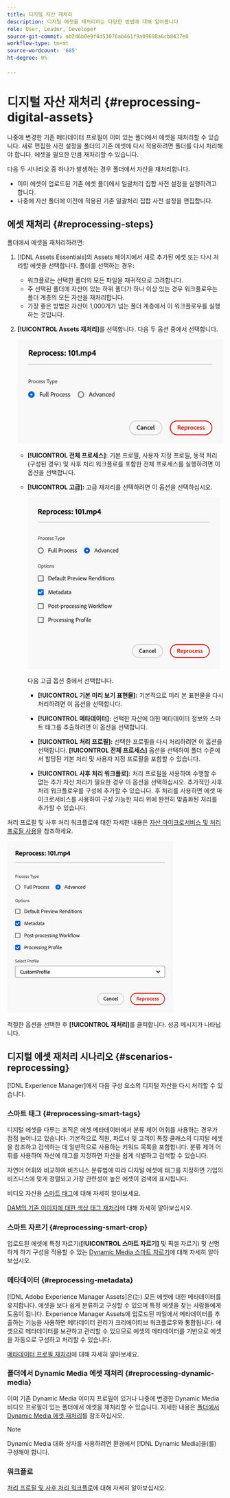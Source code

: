 ```yaml
---
title: 디지털 자산 재처리
description: 디지털 에셋을 재처리하는 다양한 방법에 대해 알아봅니다
role: User, Leader, Developer
source-git-commit: ab2d6b0e9f4d53076ab461f9a09698a6cb8437e0
workflow-type: tm+mt
source-wordcount: '685'
ht-degree: 0%

---
```


# 디지털 자산 재처리 {#reprocessing-digital-assets}

나중에 변경한 기존 메타데이터 프로필이 이미 있는 폴더에서 에셋을 재처리할 수 있습니다. 새로 편집한 사전 설정을 폴더의 기존 에셋에 다시 적용하려면 폴더를 다시 처리해야 합니다. 에셋을 필요한 만큼 재처리할 수 있습니다.

다음 두 시나리오 중 하나가 발생하는 경우 폴더에서 자산을 재처리합니다.

* 이미 에셋이 업로드된 기존 에셋 폴더에서 일괄처리 집합 사전 설정을 실행하려고 합니다.
* 나중에 자산 폴더에 이전에 적용된 기존 일괄처리 집합 사전 설정을 편집합니다.

## 에셋 재처리 {#reprocessing-steps}

폴더에서 에셋을 재처리하려면:

1. [!DNL Assets Essentials]의 Assets 페이지에서 새로 추가된 에셋 또는 다시 처리할 에셋을 선택합니다.
폴더를 선택하는 경우:

   * 워크플로는 선택한 폴더의 모든 파일을 재귀적으로 고려합니다.
   * 주 선택된 폴더에 자산이 있는 하위 폴더가 하나 이상 있는 경우 워크플로우는 폴더 계층의 모든 자산을 재처리합니다.
   * 가장 좋은 방법은 자산이 1,000개가 넘는 폴더 계층에서 이 워크플로우를 실행하는 것입니다.

1. **[!UICONTROL Assets 재처리]**&#x200B;를 선택합니다. 다음 두 옵션 중에서 선택합니다.

   ![Assets 옵션 재처리](assets/reprocessing-options.png)

   * **[!UICONTROL 전체 프로세스]:** 기본 프로필, 사용자 지정 프로필, 동적 처리(구성된 경우) 및 사후 처리 워크플로를 포함한 전체 프로세스를 실행하려면 이 옵션을 선택합니다.
   * **[!UICONTROL 고급]:** 고급 재처리를 선택하려면 이 옵션을 선택하십시오.

     ![고급 Assets 재처리 옵션](assets/reprocessing-options-advanced.png)

     다음 고급 옵션 중에서 선택합니다.

      * **[!UICONTROL 기본 미리 보기 표현물]:** 기본적으로 미리 본 표현물을 다시 처리하려면 이 옵션을 선택합니다.

      * **[!UICONTROL 메타데이터]:** 선택한 자산에 대한 메타데이터 정보와 스마트 태그를 추출하려면 이 옵션을 선택합니다.

      * **[!UICONTROL 처리 프로필]:** 선택한 프로필을 다시 처리하려면 이 옵션을 선택합니다. **[!UICONTROL 전체 프로세스]** 옵션을 선택하여 폴더 수준에서 할당된 기본 처리 및 사용자 지정 프로필을 포함할 수 있습니다.
        <!--When assets are uploaded to a folder, [!DNL Assets Essentials] checks the containing folder's properties for a processing profile. If none is applied, a parent folder in the hierarchy is checked for a processing profile to apply.-->

      * **[!UICONTROL 사후 처리 워크플로]:** 처리 프로필을 사용하여 수행할 수 없는 추가 자산 처리가 필요한 경우 이 옵션을 선택하십시오. 추가적인 사후 처리 워크플로우를 구성에 추가할 수 있습니다. 후 처리를 사용하면 에셋 마이크로서비스를 사용하여 구성 가능한 처리 위에 완전히 맞춤화된 처리를 추가할 수 있습니다.

처리 프로필 및 사후 처리 워크플로에 대한 자세한 내용은 [자산 마이크로서비스 및 처리 프로필 사용](https://experienceleague.adobe.com/docs/experience-manager-cloud-service/content/assets/manage/asset-microservices-configure-and-use.html?lang=ko)을 참조하세요.

![고급 Assets 재처리 옵션2](assets/reprocessing-options-advanced-2.png)

적절한 옵션을 선택한 후 **[!UICONTROL 재처리]**&#x200B;를 클릭합니다. 성공 메시지가 나타납니다.

## 디지털 에셋 재처리 시나리오 {#scenarios-reprocessing}

[!DNL Experience Manager]에서 다음 구성 요소의 디지털 자산을 다시 처리할 수 있습니다.

### 스마트 태그 {#reprocessing-smart-tags}

디지털 에셋을 다루는 조직은 에셋 메타데이터에서 분류 제어 어휘를 사용하는 경우가 점점 늘어나고 있습니다. 기본적으로 직원, 파트너 및 고객이 특정 클래스의 디지털 에셋을 참조하고 검색하는 데 일반적으로 사용하는 키워드 목록을 포함합니다. 분류 제어 어휘를 사용하여 자산에 태그를 지정하면 자산을 쉽게 식별하고 검색할 수 있습니다.

자연어 어휘와 비교하여 비즈니스 분류법에 따라 디지털 에셋에 태그를 지정하면 기업의 비즈니스에 맞게 정렬되고 가장 관련성이 높은 에셋이 검색에 표시됩니다.

비디오 자산용 [스마트 태그](https://experienceleague.adobe.com/docs/experience-manager-cloud-service/content/assets/manage/smart-tags-video-assets.html?lang=ko)에 대해 자세히 알아보세요.

[DAM의 기존 이미지에 대한 색상 태그 재처리](https://experienceleague.adobe.com/docs/experience-manager-cloud-service/content/assets/manage/color-tag-images.html?lang=ko#color-tags-existing-images)에 대해 자세히 알아보십시오.

### 스마트 자르기 {#reprocessing-smart-crop}

업로드된 에셋에 특정 자르기(**[!UICONTROL 스마트 자르기]** 및 픽셀 자르기) 및 선명하게 하기 구성을 적용할 수 있는 [Dynamic Media 스마트 자르기](https://experienceleague.adobe.com/docs/experience-manager-cloud-service/content/assets/dynamicmedia/image-profiles.html?lang=ko)에 대해 자세히 알아보십시오.

### 메타데이터 {#reprocessing-metadata}

[!DNL Adobe Experience Manager Assets]은(는) 모든 에셋에 대한 메타데이터를 유지합니다. 에셋을 보다 쉽게 분류하고 구성할 수 있으며 특정 에셋을 찾는 사람들에게 도움이 됩니다. Experience Manager Assets에 업로드된 파일에서 메타데이터를 추출하는 기능을 사용하면 메타데이터 관리가 크리에이티브 워크플로우와 통합됩니다. 에셋으로 메타데이터를 보관하고 관리할 수 있으므로 에셋의 메타데이터를 기반으로 에셋을 자동으로 구성하고 처리할 수 있습니다.

[메타데이터 프로필 재처리](https://experienceleague.adobe.com/docs/experience-manager-cloud-service/content/assets/manage/metadata-profiles.html?lang=ko)에 대해 자세히 알아보세요.

### 폴더에서 Dynamic Media 에셋 재처리 {#reprocessing-dynamic-media}

이미 기존 Dynamic Media 이미지 프로필이 있거나 나중에 변경한 Dynamic Media 비디오 프로필이 있는 폴더에서 에셋을 재처리할 수 있습니다. 자세한 내용은 [폴더에서 Dynamic Media 에셋 재처리](https://experienceleague.adobe.com/docs/experience-manager-cloud-service/content/assets/admin/about-image-video-profiles.html?lang=ko)를 참조하십시오.

>[!NOTE]
>
>Dynamic Media 대화 상자를 사용하려면 환경에서 [!DNL Dynamic Media]을(를) 구성해야 합니다.
>

### 워크플로

[처리 프로필 및 사후 처리 워크플로](https://experienceleague.adobe.com/docs/experience-manager-cloud-service/content/assets/manage/asset-microservices-configure-and-use.html?lang=ko)에 대해 자세히 알아보십시오.
